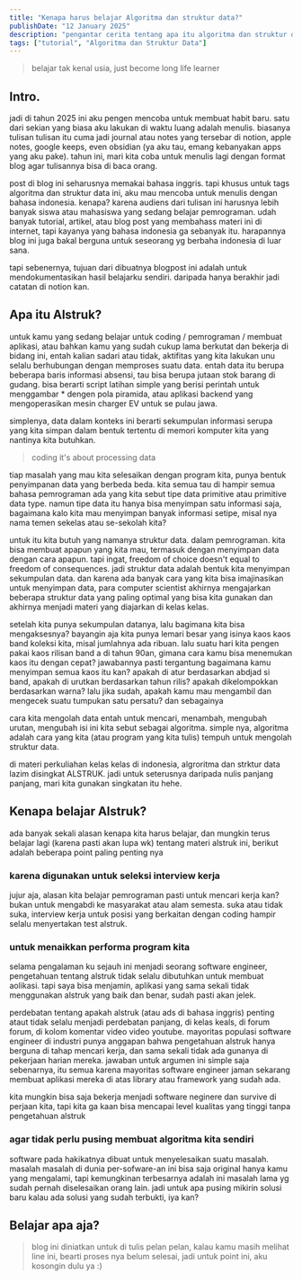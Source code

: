 ```yaml
---
title: "Kenapa harus belajar Algoritma dan struktur data?"
publishDate: "12 January 2025"
description: "pengantar cerita tentang apa itu algoritma dan struktur data dan kenapa blogpost ini harus mengajarkannya"
tags: ["tutorial", "Algoritma dan Struktur Data"]
---
```


> belajar tak kenal usia, just become long life learner

## Intro.

jadi di tahun 2025 ini aku pengen mencoba untuk membuat habit baru. satu dari sekian yang biasa aku lakukan di waktu luang adalah menulis. biasanya tulisan tulisan itu cuma jadi journal atau notes yang tersebar di notion, apple notes, google keeps, even obsidian (ya aku tau, emang kebanyakan apps yang aku pake). tahun ini, mari kita coba untuk menulis lagi dengan format blog agar tulisannya bisa di baca orang.

post di blog ini seharusnya memakai bahasa inggris. tapi khusus untuk tags algoritma dan struktur data ini, aku mau mencoba untuk menulis dengan bahasa indonesia. kenapa? karena audiens dari tulisan ini harusnya lebih banyak siswa atau mahasiswa yang sedang belajar pemrograman. udah banyak tutorial, artikel, atau blog post yang membahass materi ini di internet, tapi kayanya yang bahasa indonesia ga sebanyak itu. harapannya blog ini juga bakal berguna untuk seseorang yg berbaha indonesia di luar sana.

tapi sebenernya, tujuan dari dibuatnya blogpost ini adalah untuk mendokumentasikan hasil belajarku sendiri. daripada hanya berakhir jadi catatan di notion kan.

## Apa itu Alstruk?

untuk kamu yang sedang belajar untuk coding / pemrograman / membuat aplikasi, atau bahkan kamu yang sudah cukup lama berkutat dan bekerja di bidang ini, entah kalian sadari atau tidak, aktifitas yang kita lakukan unu selalu berhubungan dengan memproses suatu data. entah data itu berupa beberapa baris informasi absensi, tau bisa berupa jutaan stok barang di gudang. bisa berarti script latihan simple yang berisi perintah untuk menggambar \* dengen pola piramida, atau aplikasi backend yang mengoperasikan mesin charger EV untuk se pulau jawa.

simplenya, data dalam konteks ini berarti sekumpulan informasi serupa yang kita simpan dalam bentuk tertentu di memori komputer kita yang nantinya kita butuhkan.

> coding it's about processing data

tiap masalah yang mau kita selesaikan dengan program kita, punya bentuk penyimpanan data yang berbeda beda. kita semua tau di hampir semua bahasa pemrograman ada yang kita sebut tipe data primitive atau primitive data type. namun tipe data itu hanya bisa menyimpan satu informasi saja, bagaimana kalo kita mau menyimpan banyak informasi setipe, misal nya nama temen sekelas atau se-sekolah kita?

untuk itu kita butuh yang namanya struktur data. dalam pemrograman. kita bisa membuat apapun yang kita mau, termasuk dengan menyimpan data dengan cara apapun. tapi ingat, freedom of choice doesn't equal to freedom of consequences. jadi struktur data adalah bentuk kita menyimpan sekumpulan data. dan karena ada banyak cara yang kita bisa imajinasikan untuk menyimpan data, para computer scientist akhirnya mengajarkan beberapa struktur data yang paling optimal yang bisa kita gunakan dan akhirnya menjadi materi yang diajarkan di kelas kelas.

setelah kita punya sekumpulan datanya, lalu bagimana kita bisa mengaksesnya? bayangin aja kita punya lemari besar yang isinya kaos kaos band koleksi kita, misal jumlahnya ada ribuan. lalu suatu hari kita pengen pakai kaos rilisan band a di tahun 90an, gimana cara kamu bisa menemukan kaos itu dengan cepat? jawabannya pasti tergantung bagaimana kamu menyimpan semua kaos itu kan? apakah di atur berdasarkan abdjad si band, apakah di urutkan berdasarkan tahun rilis? apakah dikelompokkan berdasarkan warna? lalu jika sudah, apakah kamu mau mengambil dan mengecek suatu tumpukan satu persatu? dan sebagainya

cara kita mengolah data entah untuk mencari, menambah, mengubah urutan, mengubah isi ini kita sebut sebagai algoritma. simple nya, algoritma adalah cara yang kita (atau program yang kita tulis) tempuh untuk mengolah struktur data.

di materi perkuliahan kelas kelas di indonesia, algroritma dan strktur data lazim disingkat ALSTRUK. jadi untuk seterusnya daripada nulis panjang panjang, mari kita gunakan singkatan itu hehe.

## Kenapa belajar Alstruk?

ada banyak sekali alasan kenapa kita harus belajar, dan mungkin terus belajar lagi (karena pasti akan lupa wk) tentang materi alstruk ini, berikut adalah beberapa point paling penting nya

### karena digunakan untuk seleksi interview kerja

jujur aja, alasan kita belajar pemrograman pasti untuk mencari kerja kan? bukan untuk mengabdi ke masyarakat atau alam semesta. suka atau tidak suka, interview kerja untuk posisi yang berkaitan dengan coding hampir selalu menyertakan test alstruk.

### untuk menaikkan performa program kita

selama pengalaman ku sejauh ini menjadi seorang software engineer, pengetahuan tentang alstruk tidak selalu dibutuhkan untuk membuat aolikasi. tapi saya bisa menjamin, aplikasi yang sama sekali tidak menggunakan alstruk yang baik dan benar, sudah pasti akan jelek.

perdebatan tentang apakah alstruk (atau ads di bahasa inggris) penting ataut tidak selalu menjadi perdebatan panjang, di kelas keals, di forum forum, di kolom komentar video video youtube. mayoritas populasi software engineer di industri punya anggapan bahwa pengetahuan alstruk hanya berguna di tahap mencari kerja, dan sama sekali tidak ada gunanya di pekerjaan harian mereka. jawaban untuk argumen ini simple saja sebenarnya, itu semua karena mayoritas software engineer jaman sekarang membuat aplikasi mereka di atas library atau framework yang sudah ada.

kita mungkin bisa saja bekerja menjadi software neginere dan survive di perjaan kita, tapi kita ga kaan bisa mencapai level kualitas yang tinggi tanpa pengetahuan alstruk

### agar tidak perlu pusing membuat algoritma kita sendiri

software pada hakikatnya dibuat untuk menyelesaikan suatu masalah. masalah masalah di dunia per-sofware-an ini bisa saja original hanya kamu yang mengalami, tapi kemungkinan terbesarnya adalah ini masalah lama yg sudah pernah diselesaikan orang lain. jadi untuk apa pusing mikirin solusi baru kalau ada solusi yang sudah terbukti, iya kan?

## Belajar apa aja?

> blog ini diniatkan untuk di tulis pelan pelan, kalau kamu masih melihat line ini, bearti proses nya belum selesai, jadi untuk point ini, aku kosongin dulu ya :)
